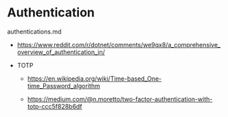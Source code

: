 # Authentication

authentications.md

*   https://www.reddit.com/r/dotnet/comments/we9qx8/a_comprehensive_overview_of_authentication_in/

*   TOTP

    *   https://en.wikipedia.org/wiki/Time-based_One-time_Password_algorithm
    
    *   https://medium.com/@n.moretto/two-factor-authentication-with-totp-ccc5f828b6df

